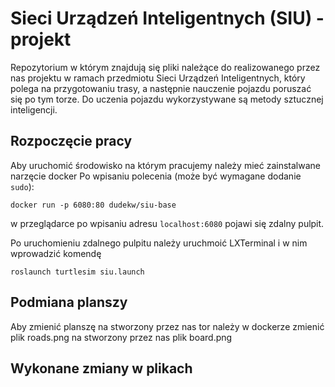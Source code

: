 # Sieci Urządzeń Inteligentnych (SIU) - projekt

Repozytorium w którym znajdują się pliki należące do realizowanego przez nas projektu w ramach przedmiotu Sieci Urządzeń Inteligentnych, który polega na przygotowaniu trasy, a następnie nauczenie pojazdu poruszać się po tym torze. Do uczenia pojazdu wykorzystywane są metody sztucznej inteligencji.

## Rozpoczęcie pracy

Aby uruchomić środowisko na którym pracujemy należy mieć zainstalwane narzęcie docker
Po wpisaniu polecenia (może być wymagane dodanie ```sudo```):
```
docker run -p 6080:80 dudekw/siu-base
```
w przeglądarce po wpisaniu adresu ```localhost:6080``` pojawi się zdalny pulpit.

Po uruchomieniu zdalnego pulpitu należy uruchmoić LXTerminal i w nim wprowadzić komendę 
```
roslaunch turtlesim siu.launch
```

## Podmiana planszy
Aby zmienić planszę na stworzony przez nas tor należy w dockerze zmienić plik roads.png na stworzony przez nas plik board.png

## Wykonane zmiany w plikach

